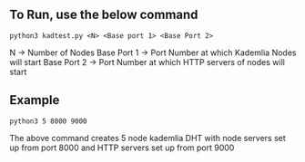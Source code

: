 

## To Run, use the below command

    python3 kadtest.py <N> <Base port 1> <Base Port 2>
N -> Number of Nodes
Base Port 1 -> Port Number at which Kademlia Nodes will start
Base Port 2 -> Port Number at which HTTP servers of nodes will start

## Example

    python3 5 8000 9000

The above command creates 5 node kademlia DHT with node servers set up from port 8000 and HTTP servers set up from port 9000
